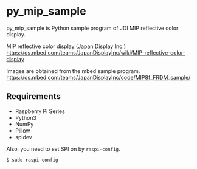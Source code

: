 py_mip_sample
===========

py_mip_sample is Python sample program of JDI MIP reflective color display.

MIP reflective color display (Japan Display Inc.)
https://os.mbed.com/teams/JapanDisplayInc/wiki/MIP-reflective-color-display

Images are obtained from the mbed sample program.
https://os.mbed.com/teams/JapanDisplayInc/code/MIP8f_FRDM_sample/

Requirements
------------

- Raspberry Pi Series
- Python3
- NumPy
- Pillow
- spidev

Also, you need to set SPI on by ``raspi-config``.

    $ sudo raspi-config



